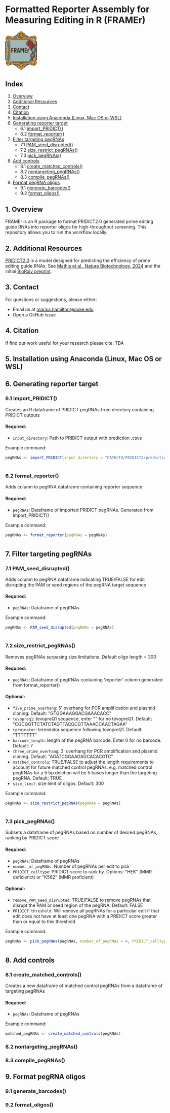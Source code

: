 # Formatted Reporter Assembly for Measuring Editing in R (FRAMEr)

<img src="FRAMEr.png" width="100"/>

## Index

1. [Overview](#1-overview)
2. [Additional Resources](#2-additional-resources)
3. [Contact](#3-contact)
4. [Citation](#4-citation)
5. [Installation using Anaconda (Linux, Mac OS or WSL)](#5-installation-using-anaconda-linux-mac-os-or-wsl)
6. [Generating reporter target](#6-generating-reporter-target)
   - 6.1 [import_PRIDICT()](#61-import_PRIDICT())
   - 6.2 [format_reporter()](#62-format_reporter())
7. [Filter targeting pegRNAs](#7-filter-targeting-pegrnas)
   - 7.1 [PAM_seed_disrupted()](#71-PAM_seed_disrupted())
   - 7.2 [size_restrict_pegRNAs()](#72-size_restrict_pegRNAs())
   - 7.3 [pick_pegRNAs()](#73-prioritize_pegRNAs())
8. [Add controls](#8-generating-pegRNA-library)
   - 8.1 [create_matched_controls()](#81-create_matched_controls())
   - 8.2 [nontargeting_pegRNAs()](#82-nontargeting_pegRNAs())
   - 8.3 [compile_pegRNAs()](#82-compile_pegRNAs())
9. [Format pegRNA oligos](#9-generating-pegRNA-library)
   - 9.1 [generate_barcodes()](#91-generate_barcodes())
   - 9.2 [format_oligos()](#92-format_oligos())

## 1. Overview
FRAMEr is an R package to format PRIDICT2.0 generated prime editing guide RNAs into reporter oligos for high-throughput screening. This repository allows you to run the workflow locally.

## 2. Additional Resources

[PRIDICT2.0](https://github.com/uzh-dqbm-cmi/PRIDICT2) is a model designed for predicting the efficiency of prime editing guide RNAs. See [Mathis et al., Nature Biotechnology, 2024](https://rdcu.be/dLu0f) and the initial [BioRxiv preprint](https://www.biorxiv.org/content/10.1101/2023.10.09.561414v1).


## 3. Contact

For questions or suggestions, please either:
- Email us at [marisa.hamilton@duke.edu](mailto:marisa.hamilton@duke.edu)
- Open a GitHub issue

## 4. Citation

If find our work useful for your research please cite: TBA

## 5. Installation using Anaconda (Linux, Mac OS or WSL)

## 6. Generating reporter target

### 6.1 import_PRIDICT()

Creates an R dataframe of PRIDICT pegRNAs from directory containing PRIDICT outputs

####  Required:
  -  `input_directory`: Path to PRIDICT output with prediction .csvs

Example command:
```r
pegRNAs <- import_PRIDICT(input_directory = "PATH/TO/PRIDICT2/predictions/")
``` 
#

### 6.2 format_reporter()

Adds column to pegRNA dataframe containing reporter sequence

####  Required:
  -  `pegRNAs`: Dataframe of imported PRIDICT pegRNAs. Generated from import_PRIDICT()

Example command:
```r
pegRNAs <- format_reporter(pegRNAs = pegRNAs)
``` 
#

## 7. Filter targeting pegRNAs

### 7.1 PAM_seed_disrupted()

Adds column to pegRNA dataframe indicating TRUE/FALSE for edit disrupting the PAM or seed regions of the pegRNA target sequence

####  Required:
  -  `pegRNAs`: Dataframe of pegRNAs

Example command:
```r
pegRNAs <- PAM_seed_disrupted(pegRNAs = pegRNAs)
``` 
#

### 7.2 size_restrict_pegRNAs()

Removes pegRNAs surpasing size limitations. Default oligo length = 300

####  Required:
  -  `pegRNAs`: Dataframe of pegRNAs containing 'reporter' column generated from format_reporter()

####  Optional:
   - `five_prime_overhang`: 5' overhang for PCR amplification and plasmid cloning. Default: "GTGGAAAGGACGAAACACC"
   - `tevopreq1`: tevopreQ1 sequence, enter "" for no tevopreQ1. Default: "CGCGGTTCTATCTAGTTACGCGTTAAACCAACTAGAA"
   - `terminator`: terminator sequence following tevopreQ1. Default: "TTTTTTT"
   - `barcode_length`: length of the pegRNA barcode. Enter 0 for no barcode. Default: 7
   - `three_prime_overhang`: 3' overhang for PCR amplification and plasmid cloning. Default: "AGATCGGAAGAGCACACGTC"
   - `matched_controls`: TRUE/FALSE to adjust the length requirements to account for future matched control pegRNAs. e.g. matched control pegRNAs for a 5 bp deletion will be 5 bases longer than the targeting pegRNA. Default: TRUE
   - `size_limit`: size limit of oligos. Default: 300

Example command:
```r
pegRNAs <- size_restrict_pegRNAs(pegRNAs = pegRNAs)
``` 
#

### 7.3 pick_pegRNAs()

Subsets a dataframe of pegRNAs based on number of desired pegRNAs, ranking by PRIDICT score

####  Required:
  -  `pegRNAs`: Dataframe of pegRNAs
  -  `number_of_pegRNAs`: Number of pegRNAs per edit to pick
  -  `PRIDICT_celltype`: PRIDICT score to rank by. Options: "HEK" (MMR deficienct) or "K562" (MMR proficient)

####  Optional:
   - `remove_PAM_seed_disrupted`: TRUE/FALSE to remove pegRNAs that disrupt the PAM or seed region of the pegRNA. Default: FALSE
   - `PRIDICT_threshold`: Will remove all pegRNAs for a particular edit if that edit does not have at least one pegRNA with a PRIDICT score greater than or equal to this threshold

Example command:
```r
pegRNAs <- pick_pegRNAs(pegRNAs, number_of_pegRNAs = 4, PRIDICT_celltype = "HEK", remove_PAM_seed_disrupted = TRUE, PRIDICT_threshold = 50)
``` 
#

## 8. Add controls

### 8.1 create_matched_controls()

Creates a new dataframe of matched control pegRNAs from a dataframe of targeting pegRNAs

####  Required:
  -  `pegRNAs`: Dataframe of pegRNAs

Example command:
```r
matched_pegRNAs <- create_matched_controls(pegRNAs)
``` 

### 8.2 nontargeting_pegRNAs()

### 8.3 compile_pegRNAs()

## 9. Format pegRNA oligos

### 9.1 generate_barcodes()

### 9.2 format_oligos()
